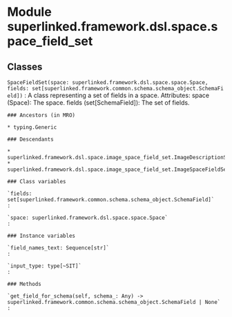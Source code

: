 Module superlinked.framework.dsl.space.space_field_set
======================================================

Classes
-------

`SpaceFieldSet(space: superlinked.framework.dsl.space.space.Space, fields: set[superlinked.framework.common.schema.schema_object.SchemaField])`
:   A class representing a set of fields in a space.
    Attributes:
        space (Space): The space.
        fields (set[SchemaField]): The set of fields.

    ### Ancestors (in MRO)

    * typing.Generic

    ### Descendants

    * superlinked.framework.dsl.space.image_space_field_set.ImageDescriptionSpaceFieldSet
    * superlinked.framework.dsl.space.image_space_field_set.ImageSpaceFieldSet

    ### Class variables

    `fields: set[superlinked.framework.common.schema.schema_object.SchemaField]`
    :

    `space: superlinked.framework.dsl.space.space.Space`
    :

    ### Instance variables

    `field_names_text: Sequence[str]`
    :

    `input_type: type[~SIT]`
    :

    ### Methods

    `get_field_for_schema(self, schema_: Any) ‑> superlinked.framework.common.schema.schema_object.SchemaField | None`
    :